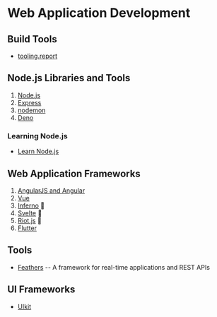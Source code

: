 # Web Application Development

## Build Tools

- [tooling.report](https://bundlers.tooling.report/)

## Node.js Libraries and Tools

1. [Node.js](https://nodejs.org/en/)
2. [Express](https://expressjs.com/)
3. [nodemon](https://nodemon.io/)
4. [Deno](https://deno.land/)

### Learning Node.js

- [Learn Node.js](https://nodejs.dev/learn)

## Web Application Frameworks

1. [AngularJS and Angular](development-docs/web-development/web-application-development/angular-development.md)
2. [Vue](development-docs/web-development/web-application-development/vuejs-development.md)
3. [Inferno](https://infernojs.org/) :link:
4. [Svelte](https://svelte.technology/) :link:
5. [Riot.js](https://riot.js.org/) :link:
6. [Flutter](development-docs/web-development/web-application-development/flutter-development-notes.md)

## Tools

- [Feathers](https://feathersjs.com/) -- A framework for real-time applications and REST APIs

## UI Frameworks

- [UIkit](https://getuikit.com/v2/)
